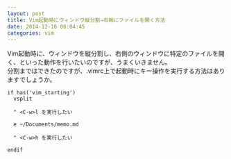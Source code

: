 ```yaml
---
layout: post
title: Vim起動時にウィンドウ縦分割→右側にファイルを開く方法
date: 2014-12-16 06:04:45
categories: vim
---
```

<p>Vim起動時に、ウィンドウを縦分割し、右側のウィンドウに特定のファイルを開く、といった動作を行いたいのですが、うまくいきません。<br>
分割まではできたのですが、.vimrc上で起動時にキー操作を実行する方法はありますでしょうか。</p>

<pre><code>if has('vim_starting')
  vsplit

  " &lt;C-w&gt;l を実行したい

  e ~/Documents/memo.md

  " &lt;C-w&gt;h を実行したい

endif
</code></pre>
